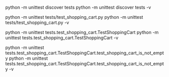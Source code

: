 python -m unittest discover tests
python -m unittest discover tests -v

python -m unittest tests/test_shopping_cart.py
python -m unittest tests/test_shopping_cart.py -v

python -m unittest tests.test_shopping_cart.TestShoppingCart
python -m unittest tests.test_shopping_cart.TestShoppingCart -v

python -m unittest tests.test_shopping_cart.TestShoppingCart.test_shopping_cart_is_not_empty
python -m unittest tests.test_shopping_cart.TestShoppingCart.test_shopping_cart_is_not_empty -v